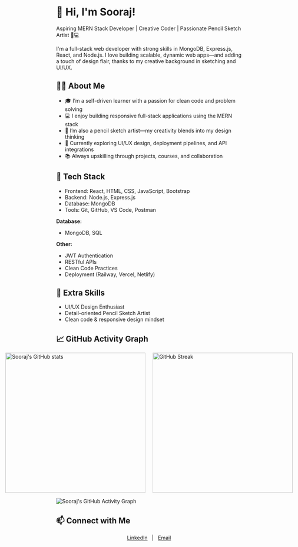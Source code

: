 # 👋 Hi, I'm Sooraj!

Aspiring MERN Stack Developer | Creative Coder | Passionate Pencil Sketch Artist 🎨💻

I'm a full-stack web developer with strong skills in MongoDB, Express.js, React, and Node.js. I love building scalable, dynamic web apps—and adding a touch of design flair, thanks to my creative background in sketching and UI/UX.

## 🧑‍💻 About Me

- 🎓 I’m a self-driven learner with a passion for clean code and problem solving  
- 💻 I enjoy building responsive full-stack applications using the MERN stack  
- 🎨 I’m also a pencil sketch artist—my creativity blends into my design thinking  
- 🚀 Currently exploring UI/UX design, deployment pipelines, and API integrations  
- 📚 Always upskilling through projects, courses, and collaboration

## 💼 Tech Stack
- Frontend: React, HTML, CSS, JavaScript, Bootstrap
- Backend: Node.js, Express.js
- Database: MongoDB
- Tools: Git, GitHub, VS Code, Postman

**Database:**  
- MongoDB, SQL

**Other:**  
- JWT Authentication  
- RESTful APIs  
- Clean Code Practices  
- Deployment (Railway, Vercel, Netlify)

## 🌟 Extra Skills
- UI/UX Design Enthusiast  
- Detail-oriented Pencil Sketch Artist  
- Clean code & responsive design mindset

## 📈 GitHub Activity Graph

<div style="display: flex; gap: 20px; justify-content: center; align-items: center;">

  <img src="https://github-readme-stats.vercel.app/api?username=sooraj8136&show_icons=true&theme=radical" alt="Sooraj's GitHub stats" width="380"/>

  <img src="https://github-readme-stats.vercel.app/api/top-langs/?username=sooraj8136&layout=compact&theme=radical" alt="GitHub Streak" width="380"/>

</div>

![Sooraj's GitHub Activity Graph](https://github-readme-activity-graph.vercel.app/graph?username=sooraj8136&theme=github-compact&color=61DBFB&line=61DBFB&point=FFFFFF&area=true&bg_color=000000&hide_border=true)

## 📫 Connect with Me

<p align="center">
  <a href="https://www.linkedin.com/in/soorajcp" target="_blank">LinkedIn</a> &nbsp;&nbsp;|&nbsp;&nbsp; 
  <a href="mailto:soorajcpchathanathparampil@gmail.com" target="_blank">Email</a>
</p>


